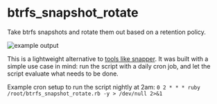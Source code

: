# btrfs_snapshot_rotate
Take btrfs snapshots and rotate them out based on a retention policy.

![example output](http://markmcb.com/wp-content/uploads/2015/08/btrfs_rotate.png)

This is a lightweight alternative to [tools like snapper](http://snapper.io/). It was built with a simple use case in mind: run the script with a daily cron job, and let the script evaluate what needs to be done.

Example cron setup to run the script nightly at 2am:
``0 2 * * * ruby /root/btrfs_snapshot_rotate.rb -y > /dev/null 2>&1``
